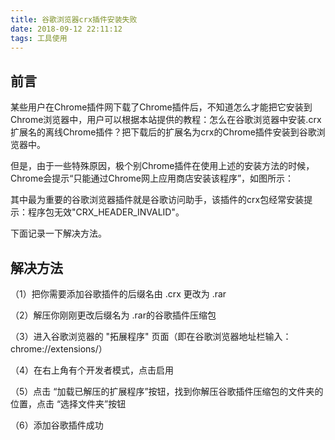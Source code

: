 ```yaml
---
title: 谷歌浏览器crx插件安装失败
date: 2018-09-12 22:11:12
tags: 工具使用
---
```

<meta name="referrer" content="no-referrer" />

## 前言
某些用户在Chrome插件网下载了Chrome插件后，不知道怎么才能把它安装到Chrome浏览器中，用户可以根据本站提供的教程：怎么在谷歌浏览器中安装.crx扩展名的离线Chrome插件？把下载后的扩展名为crx的Chrome插件安装到谷歌浏览器中。

但是，由于一些特殊原因，极个别Chrome插件在使用上述的安装方法的时候，Chrome会提示“只能通过Chrome网上应用商店安装该程序”，如图所示：

其中最为重要的谷歌浏览器插件就是谷歌访问助手，该插件的crx包经常安装提示：程序包无效"CRX_HEADER_INVALID"。

下面记录一下解决方法。

## 解决方法

（1）把你需要添加谷歌插件的后缀名由 .crx 更改为 .rar

（2）解压你刚刚更改后缀名为 .rar的谷歌插件压缩包

（3）进入谷歌浏览器的 "拓展程序" 页面（即在谷歌浏览器地址栏输入：chrome://extensions/）

（4）在右上角有个开发者模式，点击启用

（5）点击 “加载已解压的扩展程序”按钮，找到你解压谷歌插件压缩包的文件夹的位置，点击 “选择文件夹”按钮

（6）添加谷歌插件成功